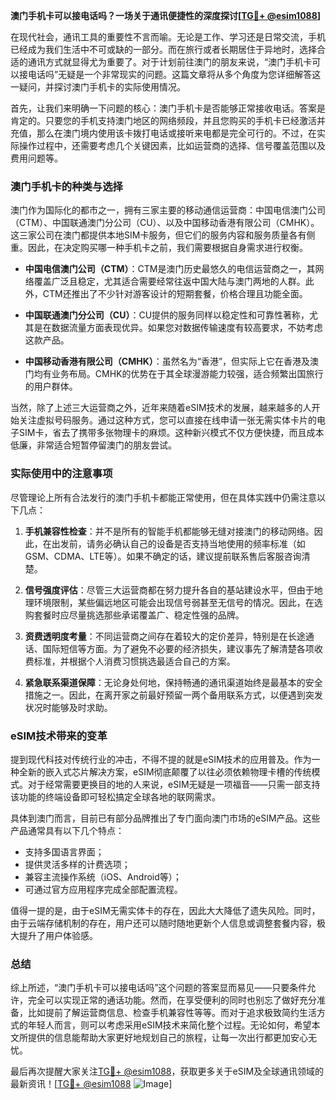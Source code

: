 **澳门手机卡可以接电话吗？一场关于通讯便捷性的深度探讨[[TG💪+ @esim1088](https://t.me/s/esim1088)]**

在现代社会，通讯工具的重要性不言而喻。无论是工作、学习还是日常交流，手机已经成为我们生活中不可或缺的一部分。而在旅行或者长期居住于异地时，选择合适的通讯方式就显得尤为重要了。对于计划前往澳门的朋友来说，“澳门手机卡可以接电话吗”无疑是一个非常现实的问题。这篇文章将从多个角度为您详细解答这一疑问，并探讨澳门手机卡的实际使用情况。

首先，让我们来明确一下问题的核心：澳门手机卡是否能够正常接收电话。答案是肯定的。只要您的手机支持澳门地区的网络频段，并且您购买的手机卡已经激活并充值，那么在澳门境内使用该卡拨打电话或接听来电都是完全可行的。不过，在实际操作过程中，还需要考虑几个关键因素，比如运营商的选择、信号覆盖范围以及费用问题等。

### 澳门手机卡的种类与选择

澳门作为国际化的都市之一，拥有三家主要的移动通信运营商：中国电信澳门公司（CTM）、中国联通澳门分公司（CU）、以及中国移动香港有限公司（CMHK）。这三家公司在澳门都提供本地SIM卡服务，但它们的服务内容和服务质量各有侧重。因此，在决定购买哪一种手机卡之前，我们需要根据自身需求进行权衡。

- **中国电信澳门公司（CTM）**：CTM是澳门历史最悠久的电信运营商之一，其网络覆盖广泛且稳定，尤其适合需要经常往返中国大陆与澳门两地的人群。此外，CTM还推出了不少针对游客设计的短期套餐，价格合理且功能全面。
  
- **中国联通澳门分公司（CU）**：CU提供的服务同样以稳定性和可靠性著称，尤其是在数据流量方面表现优异。如果您对数据传输速度有较高要求，不妨考虑这款产品。

- **中国移动香港有限公司（CMHK）**：虽然名为“香港”，但实际上它在香港及澳门均有业务布局。CMHK的优势在于其全球漫游能力较强，适合频繁出国旅行的用户群体。

当然，除了上述三大运营商之外，近年来随着eSIM技术的发展，越来越多的人开始关注虚拟号码服务。通过这种方式，您可以直接在线申请一张无需实体卡片的电子SIM卡，省去了携带多张物理卡的麻烦。这种新兴模式不仅方便快捷，而且成本低廉，非常适合短暂停留澳门的朋友尝试。

### 实际使用中的注意事项

尽管理论上所有合法发行的澳门手机卡都能正常使用，但在具体实践中仍需注意以下几点：

1. **手机兼容性检查**：并不是所有的智能手机都能够无缝对接澳门的移动网络。因此，在出发前，请务必确认自己的设备是否支持当地使用的频率标准（如GSM、CDMA、LTE等）。如果不确定的话，建议提前联系售后客服咨询清楚。

2. **信号强度评估**：尽管三大运营商都在努力提升各自的基站建设水平，但由于地理环境限制，某些偏远地区可能会出现信号弱甚至无信号的情况。因此，在选购套餐时应尽量挑选那些承诺覆盖广、稳定性强的品牌。

3. **资费透明度考量**：不同运营商之间存在着较大的定价差异，特别是在长途通话、国际短信等方面。为了避免不必要的经济损失，建议事先了解清楚各项收费标准，并根据个人消费习惯挑选最适合自己的方案。

4. **紧急联系渠道保障**：无论身处何地，保持畅通的通讯渠道始终是最基本的安全措施之一。因此，在离开家之前最好预留一两个备用联系方式，以便遇到突发状况时能够及时求助。

### eSIM技术带来的变革

提到现代科技对传统行业的冲击，不得不提的就是eSIM技术的应用普及。作为一种全新的嵌入式芯片解决方案，eSIM彻底颠覆了以往必须依赖物理卡槽的传统模式。对于经常需要更换目的地的人来说，eSIM无疑是一项福音——只需一部支持该功能的终端设备即可轻松搞定全球各地的联网需求。

具体到澳门而言，目前已有部分品牌推出了专门面向澳门市场的eSIM产品。这些产品通常具有以下几个特点：
- 支持多国语言界面；
- 提供灵活多样的计费选项；
- 兼容主流操作系统（iOS、Android等）；
- 可通过官方应用程序完成全部配置流程。

值得一提的是，由于eSIM无需实体卡的存在，因此大大降低了遗失风险。同时，由于云端存储机制的存在，用户还可以随时随地更新个人信息或调整套餐内容，极大提升了用户体验感。

### 总结

综上所述，“澳门手机卡可以接电话吗”这个问题的答案显而易见——只要条件允许，完全可以实现正常的通话功能。然而，在享受便利的同时也别忘了做好充分准备，比如提前了解运营商信息、检查手机兼容性等等。而对于追求极致简约生活方式的年轻人而言，则可以考虑采用eSIM技术来简化整个过程。无论如何，希望本文所提供的信息能帮助大家更好地规划自己的旅程，让每一次出行都更加安心无忧。

最后再次提醒大家关注[TG💪+ @esim1088](https://t.me/s/esim1088)，获取更多关于eSIM及全球通讯领域的最新资讯！[[TG💪+ @esim1088](https://t.me/s/esim1088) ![Image](https://i.postimg.cc/4NQfJmqS/Snipaste-2025-05-13-00-14-12.png)]